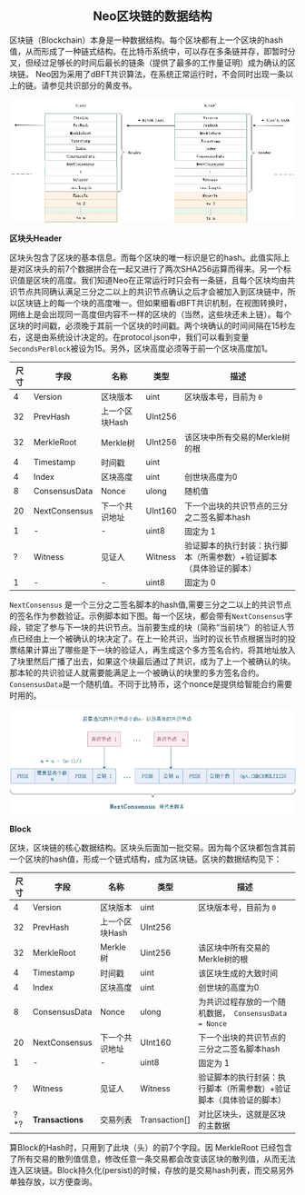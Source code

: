 <center><h2>Neo区块链的数据结构</h2></center>

区块链（Blockchain）本身是一种数据结构。每个区块都有上一个区块的hash值，从而形成了一种链式结构。在比特币系统中，可以存在多条链并存，即暂时分叉，但经过足够长的时间后最长的链条（提供了最多的工作量证明）成为确认的区块链。 Neo因为采用了dBFT共识算法，在系统正常运行时，不会同时出现一条以上的链。请参见共识部分的黄皮书。


<p align="center"><img src="../../images/blockchain/blockchain.jpg" /><br></p


### **区块头Header** 

区块头包含了区块的基本信息。而每个区块的唯一标识是它的hash。此值实际上是对区块头的前7个数据拼合在一起又进行了两次SHA256运算而得来。另一个标识值是区块的高度。我们知道Neo在正常运行时只会有一条链，且每个区块均由共识节点共同确认满足三分之二以上的共识节点确认之后才会被加入到区块链中，所以区块链上的每一个块的高度唯一。但如果细看dBFT共识机制，在视图转换时，网络上是会出现同一高度但内容不一样的区块的（当然，这些块还未上链）。每个区块的时间戳，必须晚于其前一个区块的时间戳。两个块确认的时间间隔在15秒左右，这是由系统设计决定的。在protocol.json中，我们可以看到变量`SecondsPerBlock`被设为15。另外，区块高度必须等于前一个区块高度加1。

| 尺寸 | 字段 | 名称  | 类型 | 描述 |
|----|-----|-------|------|------|
|  4  | Version | 区块版本 | uint | 区块版本号，目前为 `0` |
|32   | PrevHash | 上一个区块Hash | UInt256 |  |
|  32  | MerkleRoot | Merkle树 | UInt256 | 该区块中所有交易的Merkle树的根 |
| 4  | Timestamp |  时间戳 | uint |  |
| 4   | Index | 区块高度 | uint |  创世块高度为0 |
|  8  | ConsensusData | Nonce | ulong | 随机值  |
| 20  | NextConsensus | 下一个共识地址 | UInt160 | 下一个出块的共识节点的三分之二签名脚本hash   |
| 1  | - | - | uint8 | 	固定为 1   |
|  ?  | Witness | 见证人 |  Witness | 验证脚本的执行封装：执行脚本（所需参数）+验证脚本（具体验证的脚本） |
| 1  | - | - | uint8 | 	固定为 0   |


`NextConsensus` 是一个三分之二签名脚本的hash值,需要三分之二以上的共识节点的签名作为参数验证。示例脚本如下图。每一个区块，都会带有`NextConsensus`字段，锁定了参与下一块的共识节点。当前要生成的块（简称“当前块”）的验证人节点已经由上一个被确认的块决定了。在上一轮共识，当时的议长节点根据当时的投票结果计算出了哪些是下一块的验证人，再生成这个多方签名合约，将其地址放入了块里然后广播了出去，如果这个块最后通过了共识，成为了上一个被确认的块。那本轮的共识验证人就需要能满足上一个被确认的块里的多方签名合约。`ConsensusData`是一个随机值。不同于比特币，这个nonce是提供给智能合约需要时用的。

<p align="center"><img src="../../images/blockchain/nextconsensus_script.jpg" /><br></p

### **Block**

区块，区块链的核心数据结构。区块头后面加一批交易。因为每个区块都包含其前一个区块的hash值，形成一个链式结构，成为区块链。区块的数据结构见下：


| 尺寸 | 字段 | 名称  | 类型 | 描述 |
|----|-----|-------|------|------|
|  4  | Version | 区块版本 | uint | 区块版本号，目前为 `0` |
| 32   | PrevHash | 上一个区块Hash | UInt256 |  |
|  32  | MerkleRoot | Merkle树 | Uint256 | 该区块中所有交易的Merkle树的根 |
| 4  | Timestamp |  时间戳 | uint | 该区块生成的大致时间 |
| 4   | Index | 区块高度 | uint |  创世块的高度为0 |
|  8  | ConsensusData | Nonce | ulong | 为共识过程存放的一个随机数据，` ConsensusData = Nonce` |
| 20  | NextConsensus | 下一个共识地址 | UInt160 | 下一个出块的共识节点的三分之二签名脚本hash  |
| 1  | - | - | uint8 | 	固定为 1   |
|  ?   | Witness | 见证人 |  Witness | 验证脚本的执行封装：执行脚本（所需参数）+验证脚本（具体验证的脚本） |
|  ?*? | **Transactions** | 交易列表 |  Transaction[] | 对比区块头，这就是区块的主数据 |

算Block的Hash时，只用到了此块（头）的前7个字段。因 MerkleRoot 已经包含了所有交易的散列值信息，修改任意一条交易都会改变该区块的散列值，从而无法连入区块链。Block持久化(persist)的时候，存放的是交易hash列表，而交易另外单独存放，以方便查询。

